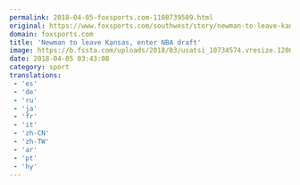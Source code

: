 ```yaml
---
permalink: 2018-04-05-foxsports.com-1108739509.html
original: https://www.foxsports.com/southwest/story/newman-to-leave-kansas-enter-nba-draft-2-040418
domain: foxsports.com
title: 'Newman to leave Kansas, enter NBA draft'
image: https://b.fssta.com/uploads/2018/03/usatsi_10734574.vresize.1200.630.high.36.jpg
date: 2018-04-05 03:43:08
category: sport
translations: 
 - 'es'
 - 'de'
 - 'ru'
 - 'ja'
 - 'fr'
 - 'it'
 - 'zh-CN'
 - 'zh-TW'
 - 'ar'
 - 'pt'
 - 'hy'
---
```



